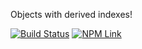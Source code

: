 Objects with derived indexes!

[![Build Status](https://travis-ci.org/fiatjaf/derived.svg?branch=master)](https://travis-ci.org/fiatjaf/derived)
[![NPM Link](https://nodei.co/npm/derived.png)](https://npmjs.com/derived)


